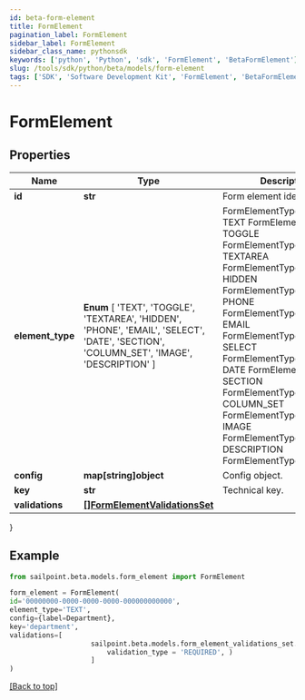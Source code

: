 ```yaml
---
id: beta-form-element
title: FormElement
pagination_label: FormElement
sidebar_label: FormElement
sidebar_class_name: pythonsdk
keywords: ['python', 'Python', 'sdk', 'FormElement', 'BetaFormElement'] 
slug: /tools/sdk/python/beta/models/form-element
tags: ['SDK', 'Software Development Kit', 'FormElement', 'BetaFormElement']
---
```


# FormElement


## Properties

Name | Type | Description | Notes
------------ | ------------- | ------------- | -------------
**id** | **str** | Form element identifier. | [optional] 
**element_type** |  **Enum** [  'TEXT',    'TOGGLE',    'TEXTAREA',    'HIDDEN',    'PHONE',    'EMAIL',    'SELECT',    'DATE',    'SECTION',    'COLUMN_SET',    'IMAGE',    'DESCRIPTION' ] | FormElementType value.  TEXT FormElementTypeText TOGGLE FormElementTypeToggle TEXTAREA FormElementTypeTextArea HIDDEN FormElementTypeHidden PHONE FormElementTypePhone EMAIL FormElementTypeEmail SELECT FormElementTypeSelect DATE FormElementTypeDate SECTION FormElementTypeSection COLUMN_SET FormElementTypeColumns IMAGE FormElementTypeImage DESCRIPTION FormElementTypeDescription | [optional] 
**config** | **map[string]object** | Config object. | [optional] 
**key** | **str** | Technical key. | [optional] 
**validations** | [**[]FormElementValidationsSet**](form-element-validations-set) |  | [optional] 
}

## Example

```python
from sailpoint.beta.models.form_element import FormElement

form_element = FormElement(
id='00000000-0000-0000-0000-000000000000',
element_type='TEXT',
config={label=Department},
key='department',
validations=[
                    sailpoint.beta.models.form_element_validations_set.FormElementValidationsSet(
                        validation_type = 'REQUIRED', )
                    ]
)

```
[[Back to top]](#) 

